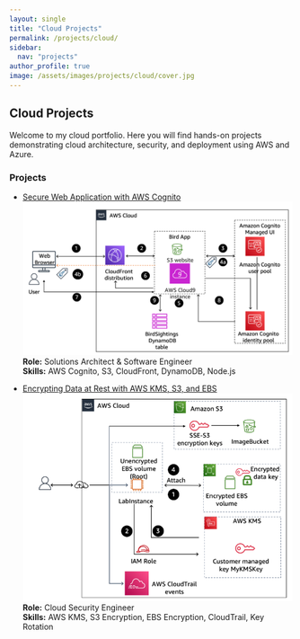 ```yaml
---
layout: single
title: "Cloud Projects"
permalink: /projects/cloud/
sidebar:
  nav: "projects"
author_profile: true
image: /assets/images/projects/cloud/cover.jpg
---
```


## Cloud Projects

Welcome to my cloud portfolio. Here you will find hands-on projects demonstrating cloud architecture, security, and deployment using AWS and Azure.

### Projects

- [Secure Web Application with AWS Cognito](/projects/cloud/cognito-auth/)  
  ![Cognito Auth](/assets/images/projects/cloud/cognito-auth/image15.png)  
  **Role:** Solutions Architect & Software Engineer  
  **Skills:** AWS Cognito, S3, CloudFront, DynamoDB, Node.js  

- [Encrypting Data at Rest with AWS KMS, S3, and EBS](/projects/cloud/aws-encryption/)  
  ![AWS Encryption](/assets/images/projects/cloud/aws-encryption/image16.png)  
  **Role:** Cloud Security Engineer  
  **Skills:** AWS KMS, S3 Encryption, EBS Encryption, CloudTrail, Key Rotation  

